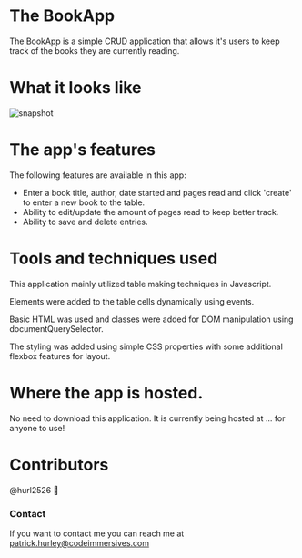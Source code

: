 # The BookApp

The BookApp is a simple CRUD application that allows it's users to keep track of the books they are currently reading. 

# What it looks like 
![snapshot](./bookApp.png) 

# The app's features

The following features are available in this app:

* Enter a book title, author, date started and pages read and click 'create' to enter a new book to the table.
* Ability to edit/update the amount of pages read to keep better track. 
* Ability to save and delete entries.

# Tools and techniques used 

This application mainly utilized table making techniques in Javascript.  

Elements were added to the table cells dynamically using events.

Basic HTML was used and classes were added for DOM manipulation using documentQuerySelector.    

The styling was added using simple CSS properties with some additional flexbox features for layout.    

# Where the app is hosted.  
No need to download this application. It is currently being hosted at ... for anyone to use!

# Contributors

@hurl2526 📖


### Contact
If you want to contact me you can reach me at patrick.hurley@codeimmersives.com


